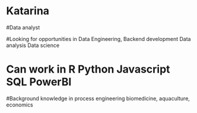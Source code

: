 # Katarina

#Data analyst

#Looking for opportunities in Data Engineering,
Backend development Data analysis
Data science

# Can work in R Python Javascript SQL PowerBI 

#Background knowledge in process engineering 
biomedicine, aquaculture, economics
